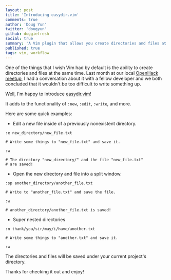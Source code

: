```yaml
---
layout: post
title: 'Introducing easydir.vim'
comments: true
author: 'Doug Yun'
twitter: 'dougyun'
github: duggiefresh
social: true
summary: 'A Vim plugin that allows you create directories and files at the same time!'
published: true
tags: vim, workflow
---
```


One of the things that I wish Vim had by default is the ability to create
directories and files at the same time. Last month at our local
[OpenHack meetup](http://openhack.github.io/), I had a conversation about
it with a fellow developer and we both concluded that it wouldn't be too
difficult to write something up.

Well, I'm happy to introduce [easydir.vim](https://github.com/dockyard/vim-easydir)!

It adds to the functionality of `:new`, `:edit`, `:write`, and more.

Here are some quick examples:

* Edit a new file inside of a previously nonexistent directory.

```
:e new_directory/new_file.txt

# Write some things to "new_file.txt" and save it.

:w

# The directory "new_directory/" and the file "new_file.txt"
# are saved!
```

* Open the new directory and file into a split window.

```
:sp another_directory/another_file.txt

# Write to "another_file.txt" and save the file.

:w

# another_directory/another_file.txt is saved!
```

* Super nested directories

```
:n thank/you/sir/may/i/have/another.txt

# Write some things to "another.txt" and save it.

:w
```

The directories and files will be saved under your current project's directory.

Thanks for checking it out and enjoy!
